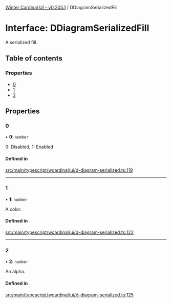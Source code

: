 [Winter Cardinal UI - v0.205.1](../index.md) / DDiagramSerializedFill

# Interface: DDiagramSerializedFill

A serialized fill.

## Table of contents

### Properties

- [0](DDiagramSerializedFill.md#0)
- [1](DDiagramSerializedFill.md#1)
- [2](DDiagramSerializedFill.md#2)

## Properties

### 0

• **0**: `number`

0: Disabled, 1: Enabled

#### Defined in

[src/main/typescript/wcardinal/ui/d-diagram-serialized.ts:119](https://github.com/winter-cardinal/winter-cardinal-ui/blob/v0.205.1/src/main/typescript/wcardinal/ui/d-diagram-serialized.ts#L119)

___

### 1

• **1**: `number`

A color.

#### Defined in

[src/main/typescript/wcardinal/ui/d-diagram-serialized.ts:122](https://github.com/winter-cardinal/winter-cardinal-ui/blob/v0.205.1/src/main/typescript/wcardinal/ui/d-diagram-serialized.ts#L122)

___

### 2

• **2**: `number`

An alpha.

#### Defined in

[src/main/typescript/wcardinal/ui/d-diagram-serialized.ts:125](https://github.com/winter-cardinal/winter-cardinal-ui/blob/v0.205.1/src/main/typescript/wcardinal/ui/d-diagram-serialized.ts#L125)
